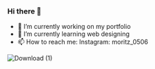### Hi there 👋



- 🔭 I’m currently working on my portfolio
- 🌱 I’m currently learning web designing
- 📫 How to reach me: Instagram: moritz_0506






![Download (1)](https://user-images.githubusercontent.com/79975750/134062628-0c71934c-f18e-4d70-b070-f6e7672ad5fa.png)
